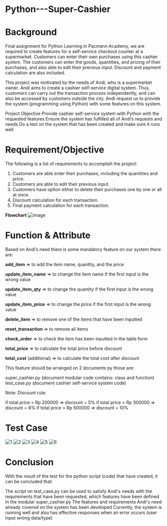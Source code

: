 # Python---Super-Cashier

# Background
Final assignment for Python Learning in Pacmann Academy, we are required to create features for a self-service checkout counter at a supermarket. Customers can enter their own purchases using this cashier system. The customers can enter the goods, quantities, and pricing of their purchases, and also able to edit their previous input. Discount and payment calculation are also included.

This project was motivated by the needs of Andi, who is a supermarket owner. Andi aims to create a cashier self-service digital system. Thus, customers can carry out the transaction process independently, and can also be accessed by customers outside the city. Andi request us to provide the system (programming using Python) with some features on this system.

Project Objective
Provide cashier self-service system with Python with the requested features
Ensure the system has fulfilled all of Andi’s requests and needs
Do a test on the system that has been created and make sure it runs well

# Requirement/Objective
The following is a list of requirements to accomplish the project:

1. Customers are able enter their purchases, including the quantities and price.
2. Customers are able to edit their previous input.
3. Customers have option either to delete their purchases one by one or all at once.
4. Discount calculation for each transaction.
5. Final payment calculation for each transaction.

**Flowchart**
![image](https://user-images.githubusercontent.com/83034551/218335053-3a11c799-8c37-43dc-9d8d-d86f56590f4b.png)


# Function & Attribute
Based on Andi’s need there is some mandatory feature on our system there are:

**add_item** ⇒ to add the item name, quantity, and the price

**update_item_name** ⇒ to change the item name if the first input is the wrong value

**update_item_qty** ⇒ to change the quantity if the first input is the wrong value

**update_item_price** ⇒ to change the price if the first input is the wrong value

**delete_item** ⇒ to remove one of the items that have been inputted

**reset_transaction** ⇒ to remove all items

**check_order** ⇒ to check the item has been inputted in the table form

**total_price** ⇒ to calculate the total price before discount

**total_cost** (additional) ⇒ to calculate the total cost after discount

This feature should be arranged on 2 documents py those are:

super_cashier.py (document modular code contains: class and function)
test_case.py (document cashier self-service system code)

Note:
Discount rule:

if total price > Rp 200000 ⇒ discount = 5%
if total price > Rp 300000 ⇒ discount = 8%
if total price > Rp 500000 ⇒ discount = 10%

# Test Case
![1](https://user-images.githubusercontent.com/83034551/218335805-fe03f787-9806-411f-bf67-88051a9b4ae5.jpg)
![2](https://user-images.githubusercontent.com/83034551/218335798-a18075b3-0359-4c62-b4cc-7debb3003115.jpg)
![3](https://user-images.githubusercontent.com/83034551/218335799-fa51c32a-1b6a-403b-9432-9312bd2af1fd.jpg)
![4](https://user-images.githubusercontent.com/83034551/218335800-0839cdaf-1c89-4b2a-90f0-3332e0fd52a2.JPG)
![5](https://user-images.githubusercontent.com/83034551/218335801-a5abef1a-0296-4abc-b5ae-5366104ce391.jpg)
![6](https://user-images.githubusercontent.com/83034551/218335803-c7c1aa2b-a3ac-4451-98fd-8914ba3575b6.JPG)


# Conclusion
With the result of the test for the python script (code) that have created, it can be concluded that:

The script on test_case.py can be used to satisfy Andi's needs with the requirements that have been requested, which features have been defined in the modular super_cashier.py
The features and requirements Andi's need already covered on the system has been developed
Currently, the system is running well and also has effective responses when an error occurs (user input wrong data/type)

